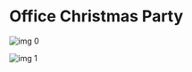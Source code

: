 # Office Christmas Party

![img 0](https://i.imgur.com/Ro81mkz.jpg)

![img 1](https://i.imgur.com/SWdsqSf.png)


